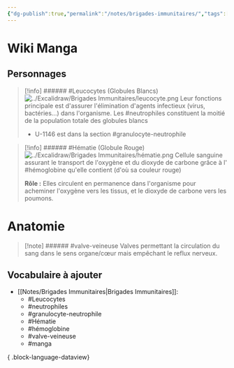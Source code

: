 ```yaml
---
{"dg-publish":true,"permalink":"/notes/brigades-immunitaires/","tags":["manga"],"noteIcon":"2"}
---
```



# Wiki Manga
## Personnages

> [!info] ###### #Leucocytes (Globules Blancs)
> ![../Excalidraw/Brigades Immunitaires/leucocyte.png](/img/user/Excalidraw/Brigades%20Immunitaires/leucocyte.png)
> Leur fonctions principale est d'assurer l'élimination d'agents infectieux (virus, bactéries...) dans l'organisme. Les #neutrophiles constituent la moitié de la population totale des globules blancs 
> 
> - U-1146 est dans la section #granulocyte-neutrophile

> [!info] ###### #Hématie (Globule Rouge)
> ![../Excalidraw/Brigades Immunitaires/hématie.png](/img/user/Excalidraw/Brigades%20Immunitaires/h%C3%A9matie.png)
> Cellule sanguine assurant le transport de l'oxygène et du dioxyde de carbone grâce à l' #hémoglobine qu'elle contient (d'où sa couleur rouge)
>
> **Rôle :** Elles circulent en permanence dans l'organisme pour acheminer l'oxygène vers les tissus, et le dioxyde de carbone vers les poumons.

# Anatomie

> [!note] ###### #valve-veineuse
> Valves permettant la circulation du sang dans le sens organe/cœur mais empêchant le reflux nerveux.




## Vocabulaire à ajouter
- [[Notes/Brigades Immunitaires\|Brigades Immunitaires]]: 
    - #Leucocytes
    - #neutrophiles
    - #granulocyte-neutrophile
    - #Hématie
    - #hémoglobine
    - #valve-veineuse
    - #manga


{ .block-language-dataview}
